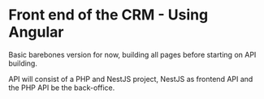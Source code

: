# Front end of the CRM - Using Angular

Basic barebones version for now, building all pages before starting on API building.

API will consist of a PHP and NestJS project, NestJS as frontend API and the PHP API be the back-office.
